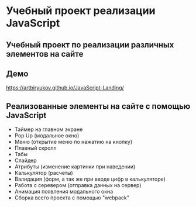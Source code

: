 # Учебный проект реализации JavaScript

## Учебный проект по реализации различных элементов на сайте

## Демо

https://artbiryukov.github.io/JavaScript-Landing/

## Реализованные элементы на сайте с помощью JavaScript

<ul>
  <li>Таймер на главном экране</li>
  <li>Pop Up (модальное окно)</li>
  <li>Меню (открытие меню по нажатию на кнопку)</li>
  <li>Плавный скролл</li>
  <li>Табы</li>
  <li>Слайдер</li>
  <li>Атрибуты (изменение картинки при наведении)</li>
  <li>Калькулятор (расчеты)</li>
  <li>Валидация (форм, а так же при вводе цифр в калькуляторе)</li>
  <li>Работа с серевером (отправка данных на сервер)</li>
  <li>Анимация появления модального окна</li>
  <li>Сборка всего проекта с помощью "webpack"</li>
</ul>